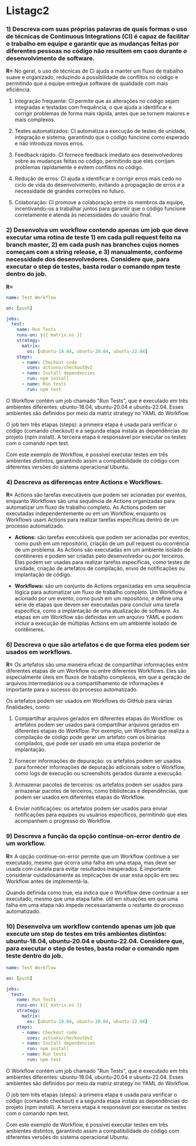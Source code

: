 # Listagc2

### __1) Descreva com suas próprias palavras de quais formas o uso de técnicas de Continuous Integrations (CI) é capaz de facilitar o trabalho em equipe e garantir que as mudanças feitas por diferentes pessoas no código não resultem em caos durante o desenvolvimento de software.__

__R=__ No geral, o uso de técnicas de CI ajuda a manter um fluxo de trabalho suave e organizado, reduzindo a possibilidade de conflitos no código e permitindo que a equipe entregue software de qualidade com mais eficiência.

1. Integração frequente: CI permite que as alterações no código sejam integradas e testadas com frequência, o que ajuda a identificar e corrigir problemas de forma mais rápida, antes que se tornem maiores e mais complexos.

2. Testes automatizados: CI automatiza a execução de testes de unidade, integração e sistema, garantindo que o código funcione como esperado e não introduza novos erros.

3. Feedback rápido: CI fornece feedback imediato aos desenvolvedores sobre as mudanças feitas no código, permitindo que eles corrijam problemas rapidamente e evitem conflitos no código.

4. Redução de erros: CI ajuda a identificar e corrigir erros mais cedo no ciclo de vida do desenvolvimento, evitando a propagação de erros e a necessidade de grandes correções no futuro.

5. Colaboração: CI promove a colaboração entre os membros da equipe, incentivando-os a trabalhar juntos para garantir que o código funcione corretamente e atenda às necessidades do usuário final.

### __2) Desenvolva um workflow contendo apenas um job que deve executar uma rotina de teste 1) em cada pull request feito na branch master, 2) em cada push nas branches cujos nomes começam com a string release, e 3) manualmente, conforme necessidade dos desenvolvedores. Considere que, para executar o step de testes, basta rodar o comando npm teste dentro do job.__
__R=__ 
~~~yaml
name: Test Workflow

on: [push]

jobs:
  test:
    name: Run Tests
    runs-on: ${{ matrix.os }}
    strategy:
      matrix:
        os: [ubuntu-18.04, ubuntu-20.04, ubuntu-22.04]
    steps:
      - name: Checkout code
        uses: actions/checkout@v2
      - name: Install dependencies
        run: npm install
      - name: Run tests
        run: npm test

~~~

O Workflow contém um job chamado "Run Tests", que é executado em três ambientes diferentes: ubuntu-18.04, ubuntu-20.04 e ubuntu-22.04. Esses ambientes são definidos por meio da matriz strategy no YAML do Workflow.

O job tem três etapas (steps): a primeira etapa é usada para verificar o código (comando checkout) e a segunda etapa instala as dependências do projeto (npm install). A terceira etapa é responsável por executar os testes com o comando npm test.

Com este exemplo de Workflow, é possível executar testes em três ambientes distintos, garantindo assim a compatibilidade do código com diferentes versões do sistema operacional Ubuntu.

### __4) Descreva as diferenças entre Actions e Workflows.__
__R=__ Actions são tarefas executáveis que podem ser acionadas por eventos, enquanto Workflows são uma sequência de Actions organizadas para automatizar um fluxo de trabalho completo. As Actions podem ser executadas independentemente ou em um Workflow, enquanto os Workflows usam Actions para realizar tarefas específicas dentro de um processo automatizado.

* __Actions:__ são tarefas executáveis que podem ser acionadas por eventos, como push em um repositório, criação de um pull request ou ocorrência de um problema. As Actions são executadas em um ambiente isolado de contêineres e podem ser criadas pelo desenvolvedor ou por terceiros. Elas podem ser usadas para realizar tarefas específicas, como testes de unidade, criação de artefatos de compilação, envio de notificações ou implantação de código.

* __Workflows:__ são um conjunto de Actions organizadas em uma sequência lógica para automatizar um fluxo de trabalho completo. Um Workflow é acionado por um evento, como push em um repositório, e define uma série de etapas que devem ser executadas para concluir uma tarefa específica, como a implantação de uma atualização de software. As etapas em um Workflow são definidas em um arquivo YAML e podem incluir a execução de múltiplas Actions em um ambiente isolado de contêineres.

### __6) Descreva o que são artefatos e de que forma eles podem ser usados em workflows.__
__R=__ Os artefatos são uma maneira eficaz de compartilhar informações entre diferentes etapas de um Workflow ou entre diferentes Workflows. Eles são especialmente úteis em fluxos de trabalho complexos, em que a geração de arquivos intermediários ou a compartilhamento de informações é importante para o sucesso do processo automatizado.

Os artefatos podem ser usados em Workflows do GitHub para várias finalidades, como:

1. Compartilhar arquivos gerados em diferentes etapas do Workflow: os artefatos podem ser usados para compartilhar arquivos gerados em diferentes etapas do Workflow. Por exemplo, um Workflow que realiza a compilação de código pode gerar um artefato com os binários compilados, que pode ser usado em uma etapa posterior de implantação.

2. Fornecer informações de depuração: os artefatos podem ser usados para fornecer informações de depuração adicionais sobre o Workflow, como logs de execução ou screenshots gerados durante a execução.

3. Armazenar pacotes de terceiros: os artefatos podem ser usados para armazenar pacotes de terceiros, como bibliotecas e dependências, que podem ser usados em diferentes etapas do Workflow.

4. Enviar notificações: os artefatos podem ser usados para enviar notificações para equipes ou usuários específicos, permitindo que eles acompanhem o progresso do Workflow.

### __9) Descreva a função da opção continue-on-error dentro de um workflow.__ 
__R=__ A opção continue-on-error permite que um Workflow continue a ser executado, mesmo que ocorra uma falha em uma etapa, mas deve ser usada com cautela para evitar resultados inesperados. É importante considerar cuidadosamente as implicações de usar essa opção em seu Workflow antes de implementá-la. 

Quando definida como true, ela indica que o Workflow deve continuar a ser executado, mesmo que uma etapa falhe. útil em situações em que uma falha em uma etapa não impede necessariamente o restante do processo automatizado.

### __10) Desenvolva um workflow contendo apenas um job que execute um step de testes em três ambientes distintos: ubuntu-18.04, ubuntu-20.04 e ubuntu-22.04. Considere que, para executar o step de testes, basta rodar o comando npm teste dentro do job.__

~~~yaml
name: Test Workflow

on: [push]

jobs:
  test:
    name: Run Tests
    runs-on: ${{ matrix.os }}
    strategy:
      matrix:
        os: [ubuntu-18.04, ubuntu-20.04, ubuntu-22.04]
    steps:
      - name: Checkout code
        uses: actions/checkout@v2
      - name: Install dependencies
        run: npm install
      - name: Run tests
        run: npm test

~~~

O Workflow contém um job chamado "Run Tests", que é executado em três ambientes diferentes: ubuntu-18.04, ubuntu-20.04 e ubuntu-22.04. Esses ambientes são definidos por meio da matriz strategy no YAML do Workflow.

O job tem três etapas (steps): a primeira etapa é usada para verificar o código (comando checkout) e a segunda etapa instala as dependências do projeto (npm install). A terceira etapa é responsável por executar os testes com o comando npm test.

Com este exemplo de Workflow, é possível executar testes em três ambientes distintos, garantindo assim a compatibilidade do código com diferentes versões do sistema operacional Ubuntu.

